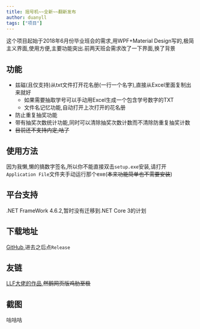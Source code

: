 ```yaml
---
title: 摇号机~~全新~~翻新发布
author: duanyll
tags: ["项目"]
---
```


这个项目起始于2018年6月份毕业班会的需求,用WPF+Material Design写的,极简主义界面,使用方便,主要功能突出.前两天班会需求改了一下界面,换了背景

<!-- more -->

## 功能

- 兹磁(且仅支持)从txt文件打开花名册(一行一个名字),直接从Excel里面复制出来就好
  - 如果需要抽取学号可以手动用Excel生成一个包含学号数字的TXT
  - 文件名记忆功能,自动打开上次打开的花名册
- 防止重复抽奖功能
- 带有抽奖次数统计功能,同时可以清除抽奖次数计数而不清除防重复抽奖计数
- ~~目前还不支持内定,咕了~~

## 使用方法

因为我懒,懒的搞数字签名,所以你不能直接双击`setup.exe`安装,请打开`Application File`文件夹手动运行那个exe(~~本来功能简单也不需要安装~~)

## 平台支持

.NET FrameWork 4.6.2,暂时没有迁移到.NET Core 3的计划

## 下载地址

[GitHub](https://github.com/duanyll/rnumwpfnew),进去之后点`Release`

## 友链

[LLF大佬的作品](https://pro.llf0703.com/random/),~~然鹅网页版鸡肋至极~~

## 截图

咕咕咕